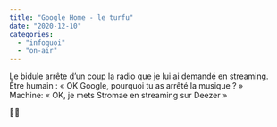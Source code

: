 ```yaml
---
title: "Google Home - le turfu"
date: "2020-12-10"
categories: 
  - "infoquoi"
  - "on-air"
---
```


Le bidule arrête d’un coup la radio que je lui ai demandé en streaming.  
Être humain : « OK Google, pourquoi tu as arrêté la musique ? »  
Machine: « OK, je mets Stromae en streaming sur Deezer »  

💁🏽
